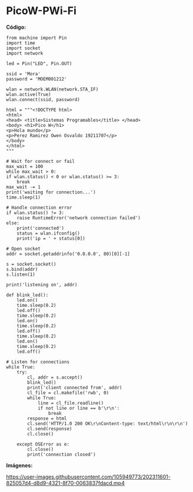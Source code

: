 # PicoW-PWi-Fi

**Código:**

    from machine import Pin
    import time
    import socket
    import network

    led = Pin("LED", Pin.OUT)

    ssid = 'Mora'
    password = 'MOEM001212'

    wlan = network.WLAN(network.STA_IF)
    wlan.active(True)
    wlan.connect(ssid, password)

    html = """<!DOCTYPE html>
    <html>
    <head> <title>Sistemas Programables</title> </head>
    <body> <h1>Pico W</h1>
    <p>Hola mundo</p>
    <p>Perez Ramirez Owen Osvaldo 19211707</p>
    </body>
    </html>
    """

    # Wait for connect or fail
    max_wait = 100
    while max_wait > 0:
    if wlan.status() < 0 or wlan.status() >= 3:
        break
    max_wait -= 1
    print('waiting for connection...')
    time.sleep(1)

    # Handle connection error
    if wlan.status() != 3:
        raise RuntimeError('network connection failed')
    else:
        print('connected')
        status = wlan.ifconfig()
        print('ip = ' + status[0])

    # Open socket
    addr = socket.getaddrinfo('0.0.0.0', 80)[0][-1]

    s = socket.socket()
    s.bind(addr)
    s.listen(1)

    print('listening on', addr)

    def blink_led():
        led.on()
        time.sleep(0.2)
        led.off()
        time.sleep(0.2)
        led.on()
        time.sleep(0.2)
        led.off()
        time.sleep(0.2)
        led.on()
        time.sleep(0.2)
        led.off()

    # Listen for connections
    while True:
        try:
            cl, addr = s.accept()
            blink_led()
            print('client connected from', addr)
            cl_file = cl.makefile('rwb', 0)
            while True:
                line = cl_file.readline()
                if not line or line == b'\r\n':
                    break
            response = html
            cl.send('HTTP/1.0 200 OK\r\nContent-type: text/html\r\n\r\n')
            cl.send(response)
            cl.close()

        except OSError as e:
            cl.close()
            print('connection closed')

**Imágenes:**

https://user-images.githubusercontent.com/105949773/202311601-825057d4-d8d9-4321-8f70-0063837fdacd.mp4
